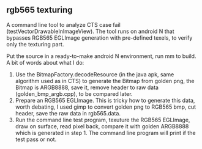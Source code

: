 ## rgb565 texturing

A command line tool to analyze CTS case fail (testVectorDrawableInImageView). The tool runs on android N that bypasses RGB565 EGLImage generation with pre-defined texels, to verify only the texturing part.

Put the source in a ready-to-make android N environment, run mm to build. A bit of words about what I do:

1. Use the BitmapFactory.decodeResource (in the java apk, same algorithm used as in CTS) to generate the Bitmap from golden png, the Bitmap is ARGB8888, save it, remove header to raw data (golden_bmp_argb.cpp), to be compared later.
2. Prepare an RGB565 EGLImage. This is tricky how to generate this data, worth debating, I used gimp to convert golden png to RGB565 bmp, cut header, save the raw data in rgb565.data. 
3. Run the command line test program, texuture the RGB565 EGLImage, draw on surface, read pixel back, compare it with golden ARGB8888 which is generated in step 1. The command line program will print if the test pass or not.


